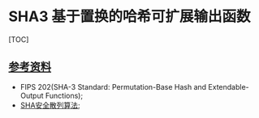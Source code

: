 # SHA3 基于置换的哈希可扩展输出函数

<span id='toc'></span>
[TOC]



## [参考资料](#toc)

- FIPS 202(SHA-3 Standard: Permutation-Base Hash and Extendable-Output Functions);
- [SHA安全散列算法](https://www.cnblogs.com/mengsuenyan/p/12697811.html);
